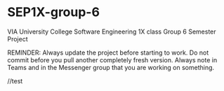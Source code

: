 # SEP1X-group-6
VIA University College Software Engineering 1X class Group 6 Semester Project


REMINDER:
Always update the project before starting to work. 
Do not commit before you pull another completely fresh version.
Always note in Teams and in the Messenger group that you are working on something.

//test